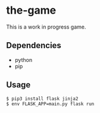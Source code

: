 # the-game

This is a work in progress game.

## Dependencies

* python
* pip

## Usage

```
$ pip3 install flask jinja2
$ env FLASK_APP=main.py flask run
```